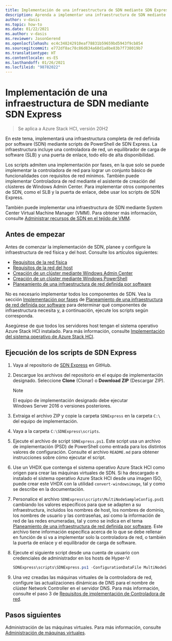 ```yaml
---
title: Implementación de una infraestructura de SDN mediante SDN Express
description: Aprenda a implementar una infraestructura de SDN mediante SDN Express
author: v-dasis
ms.topic: how-to
ms.date: 01/22/2021
ms.author: v-dasis
ms.reviewer: JasonGerend
ms.openlocfilehash: ec4c348242910eaf78831b59659bd5943f9cb854
ms.sourcegitcommit: e772df8ac78c86d834a68d1a8be83b7f738019b7
ms.translationtype: HT
ms.contentlocale: es-ES
ms.lasthandoff: 01/26/2021
ms.locfileid: "98782022"
---
```

# <a name="deploy-an-sdn-infrastructure-using-sdn-express"></a>Implementación de una infraestructura de SDN mediante SDN Express

> Se aplica a Azure Stack HCI, versión 20H2

En este tema, implementará una infraestructura completa de red definida por software (SDN) mediante scripts de PowerShell de SDN Express. La infraestructura incluye una controladora de red, un equilibrador de carga de software (SLB) y una puerta de enlace, todo ello de alta disponibilidad.  

Los scripts admiten una implementación por fases, en la que solo se puede implementar la controladora de red para lograr un conjunto básico de funcionalidades con requisitos de red mínimos. También puede implementar Controladora de red mediante el asistente de creación del clústeres de Windows Admin Center. Para implementar otros componentes de SDN, como el SLB y la puerta de enlace, debe usar los scripts de SDN Express.

También puede implementar una infraestructura de SDN mediante System Center Virtual Machine Manager (VMM). Para obtener más información, consulte [Administrar recursos de SDN en el tejido de VMM](/system-center/vmm/network-sdn).

## <a name="before-you-begin"></a>Antes de empezar

Antes de comenzar la implementación de SDN, planee y configure la infraestructura de red física y del host. Consulte los artículos siguientes:

- [Requisitos de la red física](../concepts/physical-network-requirements.md)
- [Requisitos de la red del host](../concepts/host-network-requirements.md)
- [Creación de un clúster mediante Windows Admin Center](../deploy/create-cluster.md)
- [Creación de un clúster mediante Windows PowerShell](../deploy/create-cluster-powershell.md)
- [Planeamiento de una infraestructura de red definida por software](../concepts/plan-software-defined-networking-infrastructure.md)

No es necesario implementar todos los componentes de SDN. Vea la sección [Implementación por fases](../concepts/plan-software-defined-networking-infrastructure.md#phased-deployment) de [Planeamiento de una infraestructura de red definida por software](../concepts/plan-software-defined-networking-infrastructure.md) para determinar qué componentes de infraestructura necesita y, a continuación, ejecute los scripts según corresponda.

Asegúrese de que todos los servidores host tengan el sistema operativo Azure Stack HCI instalado. Para más información, consulte [Implementación del sistema operativo de Azure Stack HCI](../deploy/operating-system.md).

## <a name="run-the-sdn-express-scripts"></a>Ejecución de los scripts de SDN Express

1. Vaya al repositorio de [SDN Express](https://github.com/microsoft/SDN) en GitHub.

1. Descargue los archivos del repositorio en el equipo de implementación designado. Seleccione **Clone** (Clonar) o **Download ZIP** (Descargar ZIP).

    > [!NOTE]
    > El equipo de implementación designado debe ejecutar Windows Server 2016 o versiones posteriores.

1. Extraiga el archivo ZIP y copie la carpeta `SDNExpress` en la carpeta `C:\` del equipo de implementación.

1. Vaya a la carpeta `C:\SDNExpress\scripts`.

1. Ejecute el archivo de script `SDNExpress.ps1`. Este script usa un archivo de implementación (PSD) de PowerShell como entrada para los distintos valores de configuración. Consulte el archivo `README.md` para obtener instrucciones sobre cómo ejecutar el script.  

1. Use un VHDX que contenga el sistema operativo Azure Stack HCI como origen para crear las máquinas virtuales de SDN. Si ha descargado e instalado el sistema operativo Azure Stack HCI desde una imagen ISO, puede crear este VHDX con la utilidad `convert-windowsimage`, tal y como se describe en la documentación.

1. Personalice el archivo `SDNExpress\scripts\MultiNodeSampleConfig.psd1` cambiando los valores específicos para que se adapten a su infraestructura, incluidos los nombres de host, los nombres de dominio, los nombres de usuario y las contraseñas, así como la información de red de las redes enumeradas, tal y como se indica en el tema [Planeamiento de una infraestructura de red definida por software](../concepts/plan-software-defined-networking-infrastructure.md). Este archivo tiene información específica acerca de lo que se debe rellenar en función de si va a implementar solo la controladora de red, o también la puerta de enlace y el equilibrador de carga de software.

1. Ejecute el siguiente script desde una cuenta de usuario con credenciales de administrador en los hosts de Hyper-V:

    ```powershell
    SDNExpress\scripts\SDNExpress.ps1 -ConfigurationDataFile MultiNodeSampleConfig.psd1 -Verbose
    ```

1. Una vez creadas las máquinas virtuales de la controladora de red, configure las actualizaciones dinámicas de DNS para el nombre de clúster Network Controller en el servidor DNS. Para más información, consulte el paso 3 de [Requisitos de implementación de Controladora de red](/windows-server/networking/sdn/plan/installation-and-preparation-requirements-for-deploying-network-controller#step-3-configure-dynamic-dns-registration-for-network-controller).

## <a name="next-steps"></a>Pasos siguientes

Administración de las máquinas virtuales. Para más información, consulte [Administración de máquinas virtuales](../manage/vm.md).